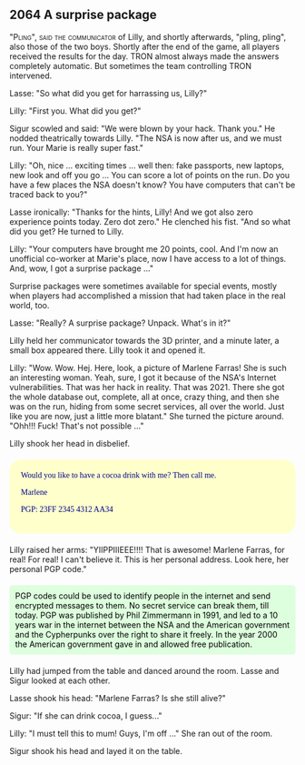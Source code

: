 ## **2064** A surprise package

<span style="font-variant:small-caps;">"Pling", said the communicator</span> of Lilly, and shortly afterwards, "pling, pling", also those of the two boys.
Shortly after the end of the game, all players received the results for the day.
TRON almost always made the answers completely automatic. But sometimes the team controlling TRON intervened.

Lasse: "So what did you get for harrassing us, Lilly?"

Lilly: "First you.
What did you get?"

Sigur scowled and said: "We were blown by your hack.
Thank you." He nodded theatrically towards Lilly.
"The NSA is now after us, and we must run.
Your Marie is really super fast."

Lilly: "Oh, nice ... exciting times ... well then: fake passports, new laptops, new look and off you go ... You can score a lot of points on the run.
Do you have a few places the NSA doesn't know? You have computers that can't be traced back to you?"

Lasse ironically: "Thanks for the hints, Lilly! And we got also zero experience points today.
Zero dot zero." He clenched his fist.
"And so what did you get? He turned to Lilly.

Lilly: "Your computers have brought me 20 points, cool.
And I'm now an unofficial co-worker at Marie's place, now I have access to a lot of things.
And, wow, I got a surprise package ..."

Surprise packages were sometimes available for special events, mostly when players had accomplished a mission that had taken place in the real world, too.

Lasse: "Really? A surprise package? Unpack.
What's in it?"

Lilly held her communicator towards the 3D printer, and a minute later, a small box appeared there.
Lilly took it and opened it.

Lilly: "Wow.
Wow.
Hej.
Here, look, a picture of Marlene Farras!
She is such an interesting woman.
Yeah, sure, I got it because of the NSA's Internet vulnerabilities.
That was her hack in reality.
That was 2021.
There she got the whole database out, complete, all at once, crazy thing, and then she was on the run, hiding from some secret services, all over the world.
Just like you are now, just a little more blatant."
She turned the picture around.
"Ohh!!!
Fuck!
That's not possible ..."

Lilly shook her head in disbelief.

<div style="background-color: #ffc; color: darkblue; padding: 20px; margin: 20px 0; font-family: 'Comic Sans MS'; border-radius: 20px;">
Would you like to have a cocoa drink with me? Then call me.

Marlene

PGP: 23FF 2345 4312 AA34
</div>
Lilly raised her arms: "YIIPPIIIEEE!!!! That is awesome!
Marlene Farras, for real! For real! I can't believe it.
This is her personal address.
Look here, her personal PGP code."

<div style="background-color: #dfd; color: black; padding: 10px; margin: 20px 0; border-radius: 5px;">
PGP codes could be used to identify people in the internet and send encrypted messages to them.
No secret service can break them, till today.
PGP was published by Phil Zimmermann in 1991, and led to a 10 years war in the internet between the NSA and the American government and the Cypherpunks over the right to share it freely.
In the year 2000 the American government gave in and allowed free publication.
</div>

Lilly had jumped from the table and danced around the room.
Lasse and Sigur looked at each other.

Lasse shook his head: "Marlene Farras? Is she still alive?"

Sigur: "If she can drink cocoa, I guess..."

Lilly: "I must tell this to mum! Guys, I'm off ..."
She ran out of the room.

Sigur shook his head and layed it on the table.
